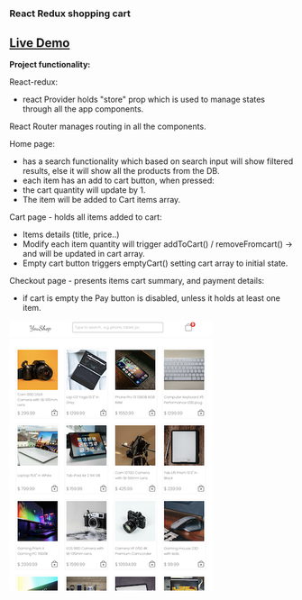 # <h3>React Redux shopping cart</h3>

<h2><a href="https://yanshtein.github.io/shopping-cart-react-redux/" rel="nofollow">Live Demo</a></h2>

<b>Project functionality:</b>

React-redux:
- react Provider holds "store" prop which is used to manage states through all the app components.

React Router manages routing in all the components.

Home page: 
- has a search functionality which based on search input will show filtered results, else it will show all the products from the DB.
- each item has an add to cart button, when pressed:
- the cart quantity will update by 1.
- The item will be added to Cart items array.

Cart page - holds all items added to cart:
- Items details (title, price..)
- Modify each item quantity will trigger addToCart() / removeFromcart() -> and will be updated in cart array.
- Empty cart button triggers emptyCart() setting cart array to initial state.

Checkout page - presents items cart summary, and payment details:
- if cart is empty the Pay button is disabled, unless it holds at least one item.

![Screenshot](youShop.png)